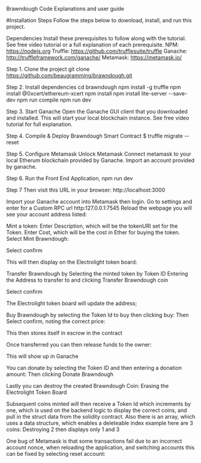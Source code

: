 
Brawndough Code Explanations and user guide

#Installation Steps Follow the steps below to download, install, and run this project.

Dependencies
Install these prerequisites to follow along with the tutorial. See free video tutorial or a full explanation of each prerequisite.
NPM: https://nodejs.org
Truffle: https://github.com/trufflesuite/truffle
Ganache: http://truffleframework.com/ganache/
Metamask: https://metamask.io/

Step 1. Clone the project
git clone https://github.com/beaugramming/brawndough.git

Step 2. Install dependencies
cd brawndough
npm install -g truffle
npm install @0xcert/ethereum-xcert
npm install
npm install lite-server --save-dev
npm run compile
npm run dev 

Step 3. Start Ganache
Open the Ganache GUI client that you downloaded and installed. This will start your local blockchain instance. See free video tutorial for full explanation.

Step 4. Compile & Deploy Brawndough Smart Contract
$ truffle migrate --reset 

Step 5. Configure Metamask
Unlock Metamask
Connect metamask to your local Etherum blockchain provided by Ganache.
Import an account provided by ganache.

Step 6. Run the Front End Application,
npm run dev

Step 7  Then visit this URL in your browser: http://localhost:3000








Import your Ganache account into Metamask then login.
Go to settings and enter for a Custom RPC url http:127.0.0.1:7545
Reload the webpage you will see your account address listed:

Mint a token:
Enter Description, which will be the tokenURI set for the Token.
Enter Cost, which will be the cost in Ether for buying the token.
Select Mint Brawndough:


Select confirm








This will then display on the Electrolight token board:

Transfer Brawndough by 
Selecting the minted token by Token ID
Entering the Address to transfer to and clicking Transfer Brawndough coin


Select confirm



The Electrolight token board will update the address;


Buy Brawndough by selecting the Token Id to buy then clicking buy:
Then Select confirm, noting the correct price:

This then stores itself in escrow in the contract

Once transferred you can then release funds to the owner:

This will show up in Ganache


You can donate by selecting the Token ID and then entering a donation amount:
Then clicking Donate Brawndough




Lastly you can destroy the created Brawndough Coin:
Erasing the Electrolight Token Board




Subsequent coins minted will then receive a Token Id which increments by one, which is used on the backend logic to display the correct coins, and pull in the struct data from the solidity contract. Also there is an array, which uses a data structure, which enables a deleteable index example here are 3 coins:
Destroying 2 then displays only 1 and 3

























One bug of Metamask is that some transactions fail due to an incorrect account nonce, when reloading the application, and switching accounts this can be fixed by selecting reset account:





